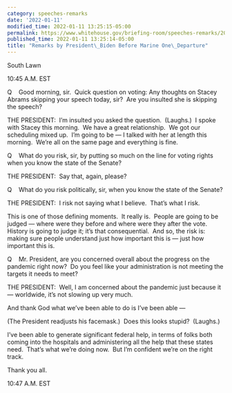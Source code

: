 ```yaml
---
category: speeches-remarks
date: '2022-01-11'
modified_time: 2022-01-11 13:25:15-05:00
permalink: https://www.whitehouse.gov/briefing-room/speeches-remarks/2022/01/11/remarks-by-president-biden-before-marine-one-departure-13/
published_time: 2022-01-11 13:25:14-05:00
title: "Remarks by President\_Biden Before Marine One\_Departure"
---
```

 
South Lawn

10:45 A.M. EST

Q    Good morning, sir.  Quick question on voting: Any thoughts on
Stacey Abrams skipping your speech today, sir?  Are you insulted she is
skipping the speech?

THE PRESIDENT:  I’m insulted you asked the question.  (Laughs.)  I spoke
with Stacey this morning.  We have a great relationship.  We got our
scheduling mixed up.  I’m going to be — I talked with her at length this
morning.  We’re all on the same page and everything is fine.

Q    What do you risk, sir, by putting so much on the line for voting
rights when you know the state of the Senate?

THE PRESIDENT:  Say that, again, please?

Q    What do you risk politically, sir, when you know the state of the
Senate?

THE PRESIDENT:  I risk not saying what I believe.  That’s what I risk. 

This is one of those defining moments.  It really is.  People are going
to be judged — where were they before and where were they after the
vote.  History is going to judge it; it’s that consequential.  And so,
the risk is: making sure people understand just how important this is —
just how important this is.

Q    Mr. President, are you concerned overall about the progress on the
pandemic right now?  Do you feel like your administration is not meeting
the targets it needs to meet?

THE PRESIDENT:  Well, I am concerned about the pandemic just because it
— worldwide, it’s not slowing up very much. 

And thank God what we’ve been able to do is I’ve been able —

(The President readjusts his facemask.)  Does this looks stupid? 
(Laughs.)  
  
I’ve been able to generate significant federal help, in terms of folks
both coming into the hospitals and administering all the help that these
states need.  That’s what we’re doing now.  But I’m confident we’re on
the right track. 

Thank you all.

10:47 A.M. EST
